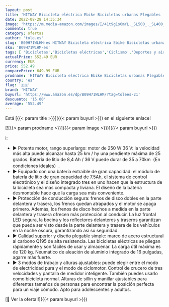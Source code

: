```yaml
---
layout: post
title: 'HITWAY Bicicleta eléctrica Ebike Bicicletas urbanas Plegables  batería de 8 4Ah  Motor de 250W  Alcance hasta 35-70 km BK5'
date: 2022-08-28 14:35:34
image: 'https://m.media-amazon.com/images/I/41t9g1s0mYL._SL500_._SL400_.jpg'
comments: true
category: ofertas
author: 'tole.es'
slug: 'B09H71WLHM-es HITWAY Bicicleta eléctrica Ebike Bicicletas urbanas...'
sku: 'B09H71WLHM-es'
tags: [ 'Bicicletas','Bicicletas eléctricas','Ciclismo','Deportes y aire libre','Ropa y equipo para deportes','bicicleta','hitway','🇪🇸', ]
actualPrice: 552.49 EUR
currency: EUR
price: 552.49
comparePrice: 649.99 EUR
prodname: 'HITWAY Bicicleta eléctrica Ebike Bicicletas urbanas Plegables  batería de 8 4Ah  Motor de 250W  Alcance hasta 35-70 km BK5'
country: 'es'
flag: '🇪🇸'
brand: 'HITWAY'
buyurl: 'https://www.amazon.es/dp/B09H71WLHM/?tag=tolees-21'
descuento: '15.00'
average: '552.49'
---
```


Está [{{< param title >}}]({{< param buyurl >}}) en el siguiente enlace!

[![{{< param prodname >}}]({{< param image >}})]({{< param buyurl >}})

ℹ️:

- ► Potente motor, rango superlargo: motor de 250 W 36 V: la velocidad más alta puede alcanzar hasta 25 km / hy una pendiente máxima de 25 grados. Batería de litio de 8,4 Ah / 36 V puede durar de 35 a 70km（En condiciones ideales）.
- ► Equipado con una batería extraíble de gran capacidad: el módulo de batería de litio de gran capacidad de 7.5Ah, el sistema de control electrónico y el diseño integrado tres en uno hacen que la estructura de la bicicleta sea más compacta y liviana. El diseño de la batería desmontable hace que la carga sea más conveniente.
- ► Protección de conducción segura: frenos de disco dobles en la parte delantera y trasera, los frenos quedan atrapados y el motor se apaga primero. Además, los frenos de disco hechos a medida en la parte delantera y trasera ofrecen más protección al conducir. La luz frontal LED segura, la bocina y los reflectores delanteros y traseros garantizan que pueda ser visto desde la parte delantera y trasera de los vehículos en la noche oscura, garantizando así su seguridad.
- ► Calidad superior y diseño plegable simple: marco de acero estructural al carbono Q195 de alta resistencia. Las bicicletas eléctricas se pliegan rápidamente y son fáciles de usar y almacenar. La carga útil máxima es de 120 kg. Neumático de aleación de aluminio integrado de 16 pulgadas, agarre más fuerte.
- ► 3 modos de trabajo y alturas ajustables: puede elegir entre el modo de electricidad pura y el modo de ciclomotor. Control de crucero de tres velocidades y pantalla de medidor inteligente. También puedes usarlo como bicicleta normal. Alturas de sillín y manillar ajustables para diferentes tamaños de personas para encontrar la posición perfecta para un viaje cómodo. Apto para adolescentes y adultos.

[🛒 Ver la oferta!!]({{< param buyurl >}})
